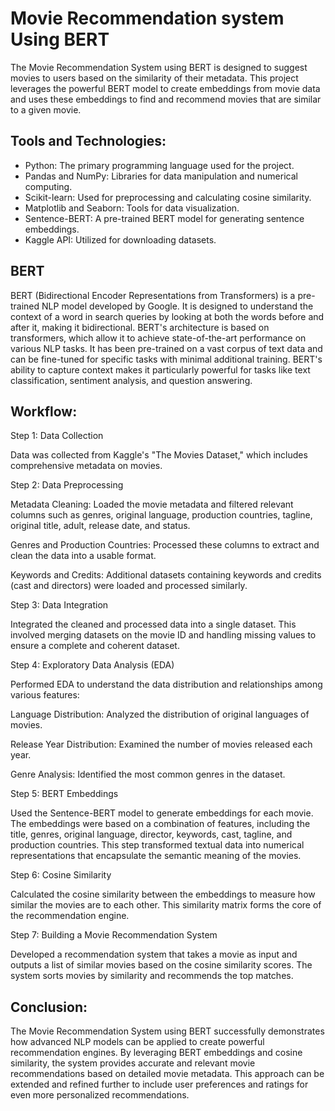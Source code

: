 # Movie Recommendation system Using BERT

The Movie Recommendation System using BERT is designed to suggest movies to users based on the similarity of their metadata. This project leverages the powerful BERT model to create embeddings from movie data and uses these embeddings to find and recommend movies that are similar to a given movie.

## Tools and Technologies: 

- Python: The primary programming language used for the project.
- Pandas and NumPy: Libraries for data manipulation and numerical computing.
- Scikit-learn: Used for preprocessing and calculating cosine similarity.
- Matplotlib and Seaborn: Tools for data visualization.
- Sentence-BERT: A pre-trained BERT model for generating sentence embeddings.
- Kaggle API: Utilized for downloading datasets.

## BERT

BERT (Bidirectional Encoder Representations from Transformers) is a pre-trained NLP model developed by Google. It is designed to understand the context of a word in search queries by looking at both the words before and after it, making it bidirectional. BERT's architecture is based on transformers, which allow it to achieve state-of-the-art performance on various NLP tasks. It has been pre-trained on a vast corpus of text data and can be fine-tuned for specific tasks with minimal additional training. BERT's ability to capture context makes it particularly powerful for tasks like text classification, sentiment analysis, and question answering.

## Workflow:

Step 1: Data Collection

Data was collected from Kaggle's "The Movies Dataset," which includes comprehensive metadata on movies.

Step 2: Data Preprocessing

Metadata Cleaning: Loaded the movie metadata and filtered relevant columns such as genres, original language, production countries, tagline, original title, adult, release date, and status.

Genres and Production Countries: Processed these columns to extract and clean the data into a usable format.

Keywords and Credits: Additional datasets containing keywords and credits (cast and directors) were loaded and processed similarly.

Step 3: Data Integration

Integrated the cleaned and processed data into a single dataset. This involved merging datasets on the movie ID and handling missing values to ensure a complete and coherent dataset.

Step 4: Exploratory Data Analysis (EDA)

Performed EDA to understand the data distribution and relationships among various features:

Language Distribution: Analyzed the distribution of original languages of movies.

Release Year Distribution: Examined the number of movies released each year.

Genre Analysis: Identified the most common genres in the dataset.

Step 5: BERT Embeddings

Used the Sentence-BERT model to generate embeddings for each movie. The embeddings were based on a combination of features, including the title, genres, original language, director, keywords, cast, tagline, and production countries. This step transformed textual data into numerical representations that encapsulate the semantic meaning of the movies.

Step 6: Cosine Similarity

Calculated the cosine similarity between the embeddings to measure how similar the movies are to each other. This similarity matrix forms the core of the recommendation engine.

Step 7: Building a Movie Recommendation System

Developed a recommendation system that takes a movie as input and outputs a list of similar movies based on the cosine similarity scores. The system sorts movies by similarity and recommends the top matches.

## Conclusion:

The Movie Recommendation System using BERT successfully demonstrates how advanced NLP models can be applied to create powerful recommendation engines. By leveraging BERT embeddings and cosine similarity, the system provides accurate and relevant movie recommendations based on detailed movie metadata. This approach can be extended and refined further to include user preferences and ratings for even more personalized recommendations.








